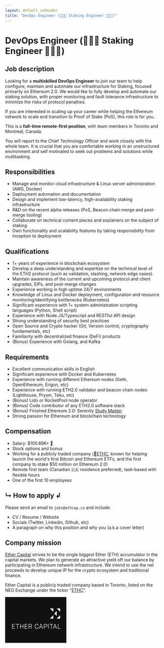 ```yaml
---
layout: default_noheader
title: "DevOps Engineer (👨🏻‍💻 Staking Engineer 👩🏻‍💻)"
---
```


# DevOps Engineer (👨🏻‍💻 Staking Engineer 👩🏻‍💻)

## Job description

Looking for a **multiskilled DevOps Engineer** to join our team to help configure, maintain and automate our infrastructure for Staking, focused primarily on Ethereum 2.0. We would like to fully develop and automate our staking solution, with proper monitoring and fault tolerance infrastructure to minimize the risks of protocol penalties.

If you are interested in scaling up your career while helping the Ethereum network to scale and transition to Proof of Stake (PoS), this role is for you.

This is a **full-time remote-first position**, with team members in Toronto and Montreal, Canada.

You will report to the Chief Technology Officer and work closely with the whole team. It is crucial that you are comfortable working in an unstructured environment and self motivated to seek out problems and solutions while multitasking.

## Responsibilities

-   Manage and monitor cloud infrastructure & Linux server administration (AWS, Docker)
-   Deployment automation and documentation
-   Design and implement low-latency, high-availability staking infrastructure
-   R&D on the recent alpha releases (PoS, Beacon chain merge and post-merge tooling)
-   Collaborate on technical content pieces and explainers on the subject of staking
-   Own functionality and scalability features by taking responsibility from inception to deployment


## Qualifications

-   1+ years of experience in blockchain ecosystem 
-   Develop a deep understanding and expertise on the technical level of the ETH2 protocol (such as validation, slashing, network edge cases).
-   Maintain awareness of the current and upcoming protocol and client upgrades, EIPs, and post-merge changes
-   Experience working in high uptime 24/7 environments 
-   Knowledge of Linux and Docker deployment, configuration and resource monitoring/identifying bottlenecks (Kubernetes)
-   Significant experience with 1+ system administration scripting languages (Python, Shell script)
-   Experience with Node.JS/Typescript and RESTful API design
-   Strong understanding of security best practices
-   Open Source and Crypto hacker (Git, Version control, cryptography fundamentals, etc)
-   Familiarity with decentralized finance (DeFi) products 
-   (Bonus) Experience with Golang, and Kafka


## Requirements

-   Excellent communication skills in English
-   Significant experience with Docker and Kubernetes
-   Experience with running different Ethereum nodes (Geth, OpenEthereum, Erigon, etc)
-   Experience with running ETH2.0 validator and beacon chain nodes (Lighthouse, Prysm, Teku, etc)
-   (Bonus) Lido or RocketPool node operator
-   (Bonus) Code contributor of any ETH2.0 software stack
-   (Bonus) Finished Ethereum 2.0: Serenity [Study Master](https://ethereumstudymaster.com/courses/ethereum-2-0-studymaster-program)
-   Strong passion for Ethereum and blockchain technology

## Compensation

-   Salary: $100.69K+ 🤑 
-   Stock options and bonus
-   Working for a publicly traded company (🏦[ETHC](https://www.neo.inc/en/live/security-activity/ETHC), known for helping launch the world's first Bitcoin and Ethereum ETFs, and the first company to stake $50 million on Ethereum 2.0)
-   Remote first team (Canadian 🇨🇦 residence preferred), task-based with flexible hours
-   One of the first 10 employees

## ↳ How to apply ↲
Please send an email to  `jobs@ethcap.co` and include:

- CV / Resume / Website
- Socials (Twitter, Linkedin, Github, etc)
- A paragraph on why this position and why you (a.k.a cover letter)


## Company mission

[Ether Capital](https://www.ethcap.co/) strives to be the single biggest Ether (ETH) accumulator in the capital markets. We plan to generate an attractive yield off our balance by participating in Ethereum network infrastructure. We intend to use the net proceeds to develop unique IP for the crypto ecosystem and traditional finance.

Ether Capital is a publicly traded company based in Toronto, listed on the NEO Exchange under the ticker "[ETHC](https://www.neo.inc/en/live/security-activity/ETHC)".

<img src="./ethcap.jpeg" alt="drawing" width="200"/>
